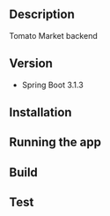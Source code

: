 ## Description

Tomato Market backend

## Version
- Spring Boot 3.1.3


## Installation



## Running the app



## Build



## Test


